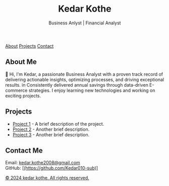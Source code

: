 <!DOCTYPE html>
<html lang="en">
<head>
  <meta charset="UTF-8">
  <meta name="viewport" content="width=device-width, initial-scale=1.0">
  <title>Kedar Kothe - Portfolio</title>
  <link rel="stylesheet" href="style.css">
  <link href="https://fonts.googleapis.com/css2?family=Roboto:wght@300;400;700&display=swap" rel="stylesheet">
</head>
<body>
  <header class="hero">
    <div class="container">
      <h1>Kedar Kothe</h1>
      <p>Business Anlyst | Financial Analyst</p>
    </div>
  </header>

  <nav class="navbar">
    <div class="container">
      <a href="#about">About</a>
      <a href="#projects">Projects</a>
      <a href="#contact">Contact</a>
    </div>
  </nav>

  <section id="about" class="about">
    <div class="container">
      <h2>About Me</h2>
      <p>
        👋 Hi, I'm Kedar, a passionate Business Analyst with a proven track record of delivering actionable insights, optimizing processes, and driving exceptional results. in Consistently delivered annual savings through data-driven E-commerce strategies.  I enjoy learning new technologies and working on exciting projects.
      </p>
    </div>
  </section>

  <section id="projects" class="projects">
    <div class="container">
      <h2>Projects</h2>
      <ul>
        <li>
          <a href="https://github.com/viraj63/project1" target="_blank">Project 1</a> - A brief description of the project.
        </li>
        <li>
          <a href="https://github.com/viraj63/project2" target="_blank">Project 2</a> - Another brief description.
        </li>
        <li>
          <a href="https://github.com/viraj63/project3" target="_blank">Project 3</a> - Another brief description.
        </li>
      </ul>
    </div>
  </section>

  <section id="contact" class="contact">
    <div class="container">
      <h2>Contact Me</h2>
      <p>
        Email: <a href="mailto:viraj@example.com">kedar.kothe2008@gmail.com</a><br>
        GitHub: <a href="[https://github.com/Kedar010-sub]" target="_blank">[(https://github.com/Kedar010-sub)]
      </p>
    </div>
  </section>

  <footer class="footer">
    <div class="container">
      <p>&copy; 2024 kedar kothe. All rights reserved.</p>
    </div>
  </footer>
</body>
</html>
